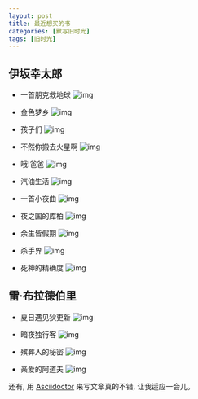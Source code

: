 ```yaml
---
layout: post
title: 最近想买的书
categories: [默写旧时光]
tags: [旧时光]
---
```


## 伊坂幸太郎

- 一首朋克救地球
![img](http://ww3.sinaimg.cn/mw690/6c9ce165gw1favdk742wkj209q09qwes.jpg)

- 金色梦乡
![img](http://ww4.sinaimg.cn/mw690/6c9ce165gw1favdk96i39j209q09qaa6.jpg)

- 孩子们
![img](http://ww1.sinaimg.cn/mw690/6c9ce165gw1favdkc3vt5j209q09qdg0.jpg)

- 不然你搬去火星啊
![img](http://ww2.sinaimg.cn/mw690/6c9ce165gw1favdk7wgitj209q09qwez.jpg)

- 哦!爸爸
![img](http://ww3.sinaimg.cn/mw690/6c9ce165gw1favdkb65lkj209q09qjrt.jpg)

- 汽油生活
![img](http://ww3.sinaimg.cn/mw690/6c9ce165gw1fave4uiem6j209q09qt93.jpg)

- 一首小夜曲
![img](http://ww3.sinaimg.cn/mw690/6c9ce165gw1fave4w4r9rj209q09qt95.jpg)

- 夜之国的库柏
![img](http://ww2.sinaimg.cn/mw690/6c9ce165gw1fave4w60agj209q09q0sx.jpg)

- 余生皆假期
![img](http://ww4.sinaimg.cn/mw690/6c9ce165gw1fave4xbmzkj209q09qmxm.jpg)

- 杀手界
![img](http://ww1.sinaimg.cn/mw690/6c9ce165gw1fave4ygrfbj209q09qq3b.jpg)

- 死神的精确度
![img](http://ww4.sinaimg.cn/mw690/6c9ce165gw1fave4ys9pij209q09qq38.jpg)

## 雷·布拉德伯里
- 夏日遇见狄更新
![img](http://ww3.sinaimg.cn/mw690/6c9ce165gw1favdkccdpkj209q09qq3h.jpg)

- 暗夜独行客
![img](http://ww3.sinaimg.cn/mw690/6c9ce165gw1favdkbc72ej209q09qq3g.jpg)

- 殡葬人的秘密
![img](http://ww4.sinaimg.cn/mw690/6c9ce165gw1favdka3hygj209q09q0t5.jpg)

- 亲爱的阿道夫
![img](http://ww2.sinaimg.cn/mw690/6c9ce165gw1favdk8shhgj209q09qdge.jpg)

还有, 用 [Asciidoctor](http://asciidoctor.org/) 来写文章真的不错, 让我适应一会儿。 

